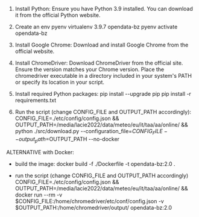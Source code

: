 1. Install Python: Ensure you have Python 3.9 installed. You can download it from the official Python website.
    
2. Create an env
    pyenv virtualenv 3.9.7 opendata-bz
    pyenv activate opendata-bz

3. Install Google Chrome: Download and install Google Chrome from the official website.

4. Install ChromeDriver: Download ChromeDriver from the official site. Ensure the version matches your Chrome version. Place the chromedriver executable in a directory included in your system's PATH or specify its location in your script.

5. Install required Python packages:
    pip install --upgrade pip
    pip install -r requirements.txt

6. Run the script (change CONFIG_FILE and OUTPUT_PATH accordingly):
    CONFIG_FILE=./etc/config/config.json && OUTPUT_PATH=/media/lacie2022/data/meteo/eu/it/taa/aa/online/ && python ./src/download.py --configuration_file=$CONFIG_FILE --output_path=$OUTPUT_PATH --no-docker

ALTERNATIVE with Docker:

- build the image:
    docker build -f ./Dockerfile -t opendata-bz:2.0 .

- run the script (change CONFIG_FILE and OUTPUT_PATH accordingly)
    CONFIG_FILE=./etc/config/config.json && OUTPUT_PATH=/media/lacie2022/data/meteo/eu/it/taa/aa/online/ && docker run --rm -v $CONFIG_FILE:/home/chromedriver/etc/conf/config.json -v $OUTPUT_PATH:/home/chromedriver/output/ opendata-bz:2.0